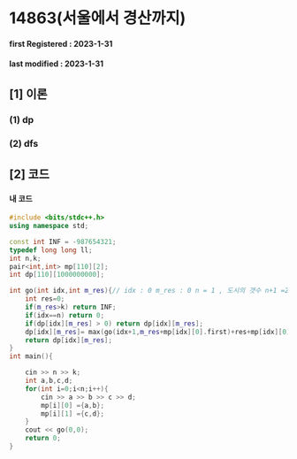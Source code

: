 # 14863(서울에서 경산까지)

#### **first Registered : 2023-1-31**

#### last modified : **2023-1-31**

## \[1] 이론

### (1) dp

### (2) dfs

## \[2] 코드

#### 내 코드

```cpp
#include <bits/stdc++.h>
using namespace std;

const int INF = -987654321;
typedef long long ll;
int n,k;
pair<int,int> mp[110][2];
int dp[110][1000000000];

int go(int idx,int m_res){// idx : 0 m_res : 0 n = 1 , 도시의 갯수 n+1 =2
    int res=0;
    if(m_res>k) return INF;
    if(idx==n) return 0;
    if(dp[idx][m_res] > 0) return dp[idx][m_res];
    dp[idx][m_res]= max(go(idx+1,m_res+mp[idx][0].first)+res+mp[idx][0].second,go(idx+1,m_res+mp[idx][1].first)+res+mp[idx][1].second);
    return dp[idx][m_res];
}
int main(){

    cin >> n >> k;
    int a,b,c,d;
    for(int i=0;i<n;i++){
        cin >> a >> b >> c >> d;
        mp[i][0] ={a,b};
        mp[i][1] ={c,d};
    }
    cout << go(0,0);
    return 0;
}
```
